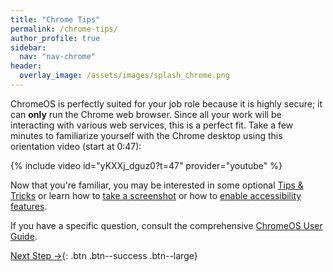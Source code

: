 ```yaml
---
title: "Chrome Tips"
permalink: /chrome-tips/
author_profile: true
sidebar:
  nav: "nav-chrome"
header:
  overlay_image: /assets/images/splash_chrome.png
---
```


ChromeOS is perfectly suited for your job role because it is highly secure; it can __only__ run the Chrome web browser. Since all your work will be interacting with various web services, this is a perfect fit. Take a few minutes to familiarize yourself with the Chrome desktop using this orientation video (start at 0:47):

{% include video id="yKXXj_dguz0?t=47" provider="youtube" %}

Now that you're familiar, you may be interested in some optional [Tips &amp; Tricks](https://youtu.be/YwBOnIkGO6A?t=42) or learn how to [take a screenshot](https://www.take-a-screenshot.org/chrome-os.html) or how to [enable accessibility features](https://support.google.com/chromebook/answer/177893?). 

If you have a specific question, consult the comprehensive [ChromeOS User Guide](https://support.google.com/chrome/).


[Next Step &rarr;](/end/){: .btn .btn--success .btn--large}
